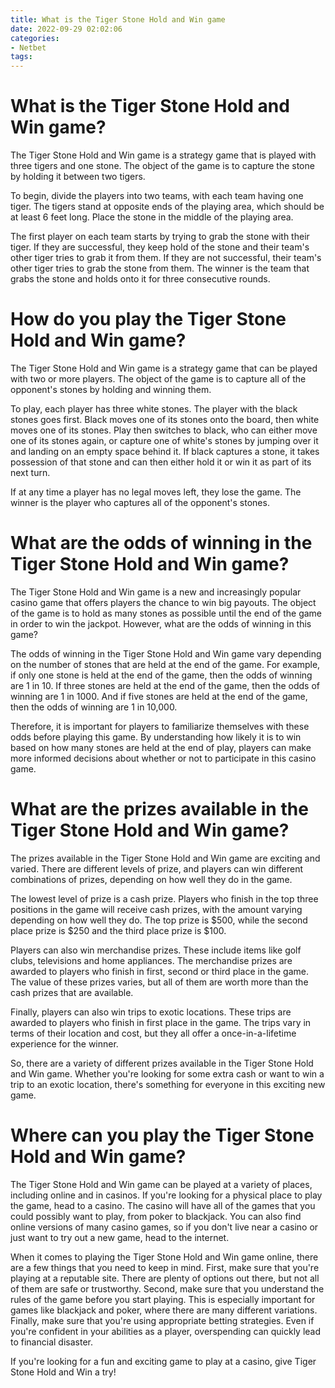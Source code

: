 ```yaml
---
title: What is the Tiger Stone Hold and Win game
date: 2022-09-29 02:02:06
categories:
- Netbet
tags:
---
```



#  What is the Tiger Stone Hold and Win game?

The Tiger Stone Hold and Win game is a strategy game that is played with three tigers and one stone. The object of the game is to capture the stone by holding it between two tigers.

To begin, divide the players into two teams, with each team having one tiger. The tigers stand at opposite ends of the playing area, which should be at least 6 feet long. Place the stone in the middle of the playing area.

The first player on each team starts by trying to grab the stone with their tiger. If they are successful, they keep hold of the stone and their team's other tiger tries to grab it from them. If they are not successful, their team's other tiger tries to grab the stone from them. The winner is the team that grabs the stone and holds onto it for three consecutive rounds.

#  How do you play the Tiger Stone Hold and Win game?

The Tiger Stone Hold and Win game is a strategy game that can be played with two or more players. The object of the game is to capture all of the opponent's stones by holding and winning them.

To play, each player has three white stones. The player with the black stones goes first. Black moves one of its stones onto the board, then white moves one of its stones. Play then switches to black, who can either move one of its stones again, or capture one of white's stones by jumping over it and landing on an empty space behind it. If black captures a stone, it takes possession of that stone and can then either hold it or win it as part of its next turn.

If at any time a player has no legal moves left, they lose the game. The winner is the player who captures all of the opponent's stones.

#  What are the odds of winning in the Tiger Stone Hold and Win game?

The Tiger Stone Hold and Win game is a new and increasingly popular casino game that offers players the chance to win big payouts. The object of the game is to hold as many stones as possible until the end of the game in order to win the jackpot. However, what are the odds of winning in this game?

The odds of winning in the Tiger Stone Hold and Win game vary depending on the number of stones that are held at the end of the game. For example, if only one stone is held at the end of the game, then the odds of winning are 1 in 10. If three stones are held at the end of the game, then the odds of winning are 1 in 1000. And if five stones are held at the end of the game, then the odds of winning are 1 in 10,000.

Therefore, it is important for players to familiarize themselves with these odds before playing this game. By understanding how likely it is to win based on how many stones are held at the end of play, players can make more informed decisions about whether or not to participate in this casino game.

#  What are the prizes available in the Tiger Stone Hold and Win game?

The prizes available in the Tiger Stone Hold and Win game are exciting and varied. There are different levels of prize, and players can win different combinations of prizes, depending on how well they do in the game.

The lowest level of prize is a cash prize. Players who finish in the top three positions in the game will receive cash prizes, with the amount varying depending on how well they do. The top prize is $500, while the second place prize is $250 and the third place prize is $100.

Players can also win merchandise prizes. These include items like golf clubs, televisions and home appliances. The merchandise prizes are awarded to players who finish in first, second or third place in the game. The value of these prizes varies, but all of them are worth more than the cash prizes that are available.

Finally, players can also win trips to exotic locations. These trips are awarded to players who finish in first place in the game. The trips vary in terms of their location and cost, but they all offer a once-in-a-lifetime experience for the winner.

So, there are a variety of different prizes available in the Tiger Stone Hold and Win game. Whether you're looking for some extra cash or want to win a trip to an exotic location, there's something for everyone in this exciting new game.

#  Where can you play the Tiger Stone Hold and Win game?

The Tiger Stone Hold and Win game can be played at a variety of places, including online and in casinos. If you're looking for a physical place to play the game, head to a casino. The casino will have all of the games that you could possibly want to play, from poker to blackjack. You can also find online versions of many casino games, so if you don't live near a casino or just want to try out a new game, head to the internet.

When it comes to playing the Tiger Stone Hold and Win game online, there are a few things that you need to keep in mind. First, make sure that you're playing at a reputable site. There are plenty of options out there, but not all of them are safe or trustworthy. Second, make sure that you understand the rules of the game before you start playing. This is especially important for games like blackjack and poker, where there are many different variations. Finally, make sure that you're using appropriate betting strategies. Even if you're confident in your abilities as a player, overspending can quickly lead to financial disaster.

If you're looking for a fun and exciting game to play at a casino, give Tiger Stone Hold and Win a try!